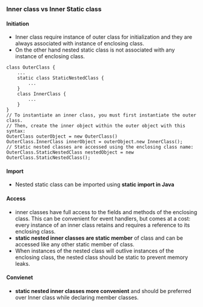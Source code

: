 ### Inner class vs Inner Static class
#### Initiation
- Inner class require instance of outer class for initialization and they are always associated with instance of enclosing class. 
- On the other hand nested static class is not associated with any instance of enclosing class.  
```
class OuterClass {
    ...
    static class StaticNestedClass {
        ...
    }
    class InnerClass {
        ...
    }
}
// To instantiate an inner class, you must first instantiate the outer class. 
// Then, create the inner object within the outer object with this syntax:
OuterClass outerObject = new OuterClass()
OuterClass.InnerClass innerObject = outerObject.new InnerClass();
// Static nested classes are accessed using the enclosing class name:
OuterClass.StaticNestedClass nestedObject = new OuterClass.StaticNestedClass();
```
#### Import
- Nested static class can be imported using **static import in Java**
#### Access
- inner classes have full access to the fields and methods of the enclosing class. This can be convenient for event handlers, but comes at a cost: every instance of an inner class retains and requires a reference to its enclosing class.
- **static nested inner classes are static member** of class and can be accessed like any other static member of class.  
- When instances of the nested class will outlive instances of the enclosing class, the nested class should be static to prevent memory leaks.
#### Convienet
- **static nested inner classes more convenient** and should be preferred over Inner class while declaring member classes.  
<!--stackedit_data:
eyJoaXN0b3J5IjpbMTQ3MDU5NzEyNF19
-->